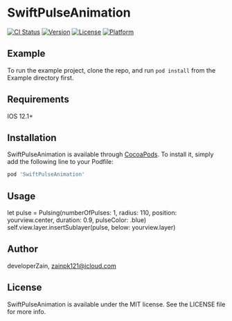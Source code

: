 # SwiftPulseAnimation

[![CI Status](https://img.shields.io/travis/developerZain/SwiftPulseAnimation.svg?style=flat)](https://travis-ci.org/developerZain/SwiftPulseAnimation)
[![Version](https://img.shields.io/cocoapods/v/SwiftPulseAnimation.svg?style=flat)](https://cocoapods.org/pods/SwiftPulseAnimation)
[![License](https://img.shields.io/cocoapods/l/SwiftPulseAnimation.svg?style=flat)](https://cocoapods.org/pods/SwiftPulseAnimation)
[![Platform](https://img.shields.io/cocoapods/p/SwiftPulseAnimation.svg?style=flat)](https://cocoapods.org/pods/SwiftPulseAnimation)

## Example

To run the example project, clone the repo, and run `pod install` from the Example directory first.

## Requirements
IOS 12.1+
## Installation

SwiftPulseAnimation is available through [CocoaPods](https://cocoapods.org). To install
it, simply add the following line to your Podfile:

```ruby
pod 'SwiftPulseAnimation'
```

## Usage

let pulse = Pulsing(numberOfPulses: 1, radius: 110, position: yourview.center, duration: 0.9, pulseColor: .blue)
self.view.layer.insertSublayer(pulse, below: yourview.layer)
        
## Author

developerZain, zainpk121@icloud.com

## License

SwiftPulseAnimation is available under the MIT license. See the LICENSE file for more info.
